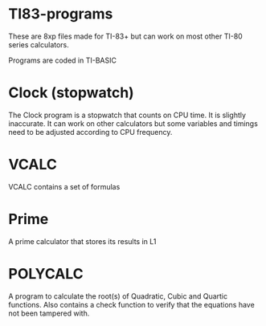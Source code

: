 # TI83-programs
These are 8xp files made for TI-83+ but can work on most other TI-80 series calculators.

Programs are coded in TI-BASIC

# Clock (stopwatch)
The Clock program is a stopwatch that counts on CPU time. It is slightly inaccurate. It can work on other calculators but some variables and timings need to be adjusted according to CPU frequency.

# VCALC
VCALC contains a set of formulas

# Prime
A prime calculator that stores its results in L1

# POLYCALC
A program to calculate the root(s) of Quadratic, Cubic and Quartic functions. Also contains a check function to verify that the equations have not been tampered with.

